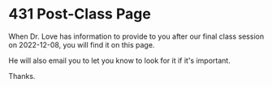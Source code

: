 # 431 Post-Class Page

When Dr. Love has information to provide to you after our final class session on 2022-12-08, you will find it on this page.

He will also email you to let you know to look for it if it's important.

Thanks.
